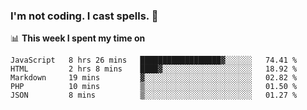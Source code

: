 ### I'm not coding. I cast spells. 🎩

📊 **This week I spent my time on**
<!--START_SECTION:waka-->
```text
JavaScript   8 hrs 26 mins   ██████████████████▓░░░░░░   74.41 % 
HTML         2 hrs 8 mins    ████▓░░░░░░░░░░░░░░░░░░░░   18.92 % 
Markdown     19 mins         ▓░░░░░░░░░░░░░░░░░░░░░░░░   02.82 % 
PHP          10 mins         ▒░░░░░░░░░░░░░░░░░░░░░░░░   01.50 % 
JSON         8 mins          ▒░░░░░░░░░░░░░░░░░░░░░░░░   01.27 % 
```
<!--END_SECTION:waka-->
